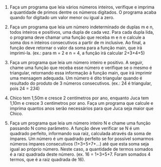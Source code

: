 1) Faça um programa que leia vários números inteiros, verifique
e imprima a quantidade de primos dentre os números
digitados. O programa acaba quando for digitado um valor menor ou igual a zero.

2) Faça um programa que leia um número indeterminado de
duplas m e n, todos inteiros e positivos, uma dupla de cada
vez. Para cada dupla lida, o programa deve chamar uma
função que receba m e n e calcule a soma dos n inteiros
consecutivos a partir de m inclusive. Ao final, a função deve
retornar o valor da soma para a função main, que irá
imprimi-la. (ex.: para m = 2 e n = 4, a função irá calcular
2+3+4+5)

3) Faça um programa que leia um número inteiro e positivo.
A seguir, chame uma função que receba esse número e
verifique se o mesmo é triangular, retornando essa
informação à função main, que irá imprimir uma
mensagem adequada. Um número é dito triangular
quando é resultado do produto de 3 números
consecutivos. (ex.: 24 é triangular, pois 24 = 2*3*4)

4) Chico tem 1,50m e cresce 2 centímetros por ano,
enquanto Juca tem 1,10m e cresce 3 centímetros por ano.
Faça um programa que calcule e imprima quantos anos
serão necessários para que Juca seja maior que Chico.

5) Faça um programa que leia um número inteiro N e chame
uma função passando N como parâmetro. A função deve
verificar se N é um quadrado perfeito, informando sua raiz,
calculada através da soma de ímpares. Um número é um
quadrado perfeito se for possível somarmos números
ímpares consecutivos (1+3+5+7+...) até que esta soma
seja igual ao próprio número. Neste caso, a quantidade de
termos somados é a raiz quadrada deste número. (ex. 16
= 1+3+5+7. Foram somados 4 termos, que é a raiz
quadrada de 16).